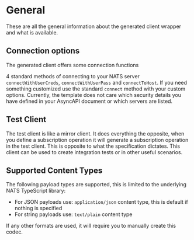 # General
These are all the general information about the generated client wrapper and what is available.

## Connection options
The generated client offers some connection functions

4 standard methods of connecting to your NATS server `connectWithUserCreds`, `connectWithUserPass` and `connectToHost`. If you need something customized use the standard `connect` method with your custom options. Currently, the template does not care which security details you have defined in your AsyncAPI document or which servers are listed. 

## Test Client
The test client is like a mirror client. It does everything the opposite, when you define a subscription operation it will generate a subscription operation in the test client. This is opposite to what the specification dictates. This client can be used to create integration tests or in other useful scenarios.

## Supported Content Types
The following payload types are supported, this is limited to the underlying NATS TypeScript library:

* For JSON payloads use: `application/json` content type, this is default if nothing is specified
* For string payloads use: `text/plain` content type

If any other formats are used, it will require you to manually create this codec.